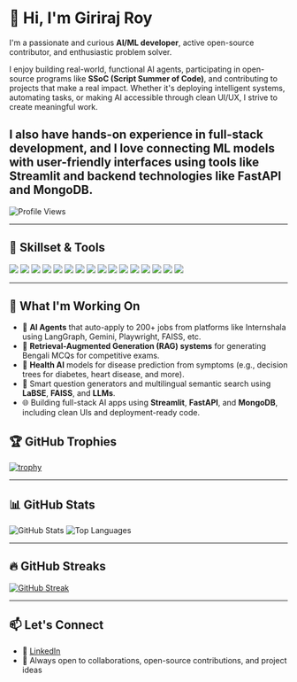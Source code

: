 # 👋 Hi, I'm Giriraj Roy

I'm a passionate and curious **AI/ML developer**, active open-source contributor, and enthusiastic problem solver.

I enjoy building real-world, functional AI agents, participating in open-source programs like **SSoC (Script Summer of Code)**, and contributing to projects that make a real impact. Whether it's deploying intelligent systems, automating tasks, or making AI accessible through clean UI/UX, I strive to create meaningful work.

I also have hands-on experience in **full-stack development**, and I love connecting ML models with user-friendly interfaces using tools like **Streamlit** and backend technologies like **FastAPI** and **MongoDB**.
---
![Profile Views](https://visitor-badge.laobi.icu/badge?page_id=giriraj-roy-7723)

---
## 🧠 Skillset & Tools

<p align="left">
  <img src="https://img.shields.io/badge/Python-3776AB?style=for-the-badge&logo=python&logoColor=white"/>
  <img src="https://img.shields.io/badge/Streamlit-FF4B4B?style=for-the-badge&logo=streamlit&logoColor=white"/>
  <img src="https://img.shields.io/badge/FastAPI-009688?style=for-the-badge&logo=fastapi&logoColor=white"/>
  <img src="https://img.shields.io/badge/LangChain-000000?style=for-the-badge&logo=langchain&logoColor=white"/>
  <img src="https://img.shields.io/badge/LangGraph-purple?style=for-the-badge"/>
  <img src="https://img.shields.io/badge/Gemini-4285F4?style=for-the-badge"/>
  <img src="https://img.shields.io/badge/Node.js-339933?style=for-the-badge&logo=node.js&logoColor=white"/>
  <img src="https://img.shields.io/badge/Express.js-000000?style=for-the-badge&logo=express&logoColor=white"/>
  <img src="https://img.shields.io/badge/React.js-61DAFB?style=for-the-badge&logo=react&logoColor=black"/>
  <img src="https://img.shields.io/badge/MongoDB-47A248?style=for-the-badge&logo=mongodb&logoColor=white"/>
  <img src="https://img.shields.io/badge/ChromaDB-000000?style=for-the-badge"/>
  <img src="https://img.shields.io/badge/FAISS-00599C?style=for-the-badge"/>
  <img src="https://img.shields.io/badge/C++-00599C?style=for-the-badge&logo=c%2B%2B&logoColor=white"/>
  <img src="https://img.shields.io/badge/Java-ED8B00?style=for-the-badge&logo=java&logoColor=white"/>
  <img src="https://img.shields.io/badge/Git-F05032?style=for-the-badge&logo=git&logoColor=white"/>
  <img src="https://img.shields.io/badge/GitHub-181717?style=for-the-badge&logo=github&logoColor=white"/>
</p>

---
## 🚀 What I'm Working On

- 🤖 **AI Agents** that auto-apply to 200+ jobs from platforms like Internshala using LangGraph, Gemini, Playwright, FAISS, etc.
- 🧠 **Retrieval-Augmented Generation (RAG) systems** for generating Bengali MCQs for competitive exams.
- 🏥 **Health AI** models for disease prediction from symptoms (e.g., decision trees for diabetes, heart disease, and more).
- 🧪 Smart question generators and multilingual semantic search using **LaBSE**, **FAISS**, and **LLMs**.
- 🌐 Building full-stack AI apps using **Streamlit**, **FastAPI**, and **MongoDB**, including clean UIs and deployment-ready code.

## 🏆 GitHub Trophies

[![trophy](https://github-profile-trophy.vercel.app/?username=giriraj-roy-7723&theme=radical&margin-w=10&margin-h=10)](https://github.com/ryo-ma/github-profile-trophy)

---

## 📊 GitHub Stats

![GitHub Stats](https://github-readme-stats.vercel.app/api?username=giriraj-roy-7723&show_icons=true&theme=radical)
![Top Languages](https://github-readme-stats.vercel.app/api/top-langs/?username=giriraj-roy-7723&layout=compact&theme=radical)

---

## 🔥 GitHub Streaks

[![GitHub Streak](https://github-readme-streak-stats.herokuapp.com/?user=giriraj-roy-7723&theme=radical)](https://git.io/streak-stats)

---

## 📫 Let's Connect

- 💼 [LinkedIn](https://www.linkedin.com/in/giriraj-roy-804a49280/)
- 💬 Always open to collaborations, open-source contributions, and project ideas

